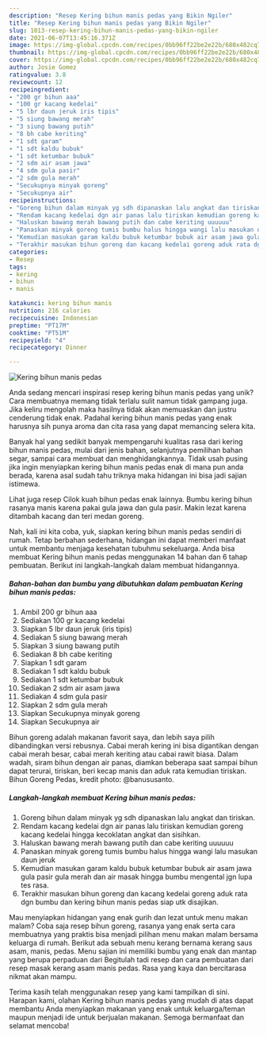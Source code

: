 ```yaml
---
description: "Resep Kering bihun manis pedas yang Bikin Ngiler"
title: "Resep Kering bihun manis pedas yang Bikin Ngiler"
slug: 1013-resep-kering-bihun-manis-pedas-yang-bikin-ngiler
date: 2021-06-07T13:45:16.371Z
image: https://img-global.cpcdn.com/recipes/0bb96ff22be2e22b/680x482cq70/kering-bihun-manis-pedas-foto-resep-utama.jpg
thumbnail: https://img-global.cpcdn.com/recipes/0bb96ff22be2e22b/680x482cq70/kering-bihun-manis-pedas-foto-resep-utama.jpg
cover: https://img-global.cpcdn.com/recipes/0bb96ff22be2e22b/680x482cq70/kering-bihun-manis-pedas-foto-resep-utama.jpg
author: Josie Gomez
ratingvalue: 3.8
reviewcount: 12
recipeingredient:
- "200 gr bihun aaa"
- "100 gr kacang kedelai"
- "5 lbr daun jeruk iris tipis"
- "5 siung bawang merah"
- "3 siung bawang putih"
- "8 bh cabe keriting"
- "1 sdt garam"
- "1 sdt kaldu bubuk"
- "1 sdt ketumbar bubuk"
- "2 sdm air asam jawa"
- "4 sdm gula pasir"
- "2 sdm gula merah"
- "Secukupnya minyak goreng"
- "Secukupnya air"
recipeinstructions:
- "Goreng bihun dalam minyak yg sdh dipanaskan lalu angkat dan tiriskan."
- "Rendam kacang kedelai dgn air panas lalu tiriskan kemudian goreng kacang kedelai hingga kecoklatan angkat dan sisihkan."
- "Haluskan bawang merah bawang putih dan cabe keriting uuuuuu"
- "Panaskan minyak goreng tumis bumbu halus hingga wangi lalu masukan daun jeruk"
- "Kemudian masukan garam kaldu bubuk ketumbar bubuk air asam jawa gula pasir gula merah dan air masak hingga bumbu mengental jgn lupa tes rasa."
- "Terakhir masukan bihun goreng dan kacang kedelai goreng aduk rata dgn bumbu dan kering bihun manis pedas siap utk disajikan."
categories:
- Resep
tags:
- kering
- bihun
- manis

katakunci: kering bihun manis 
nutrition: 216 calories
recipecuisine: Indonesian
preptime: "PT17M"
cooktime: "PT51M"
recipeyield: "4"
recipecategory: Dinner

---
```



![Kering bihun manis pedas](https://img-global.cpcdn.com/recipes/0bb96ff22be2e22b/680x482cq70/kering-bihun-manis-pedas-foto-resep-utama.jpg)

Anda sedang mencari inspirasi resep kering bihun manis pedas yang unik? Cara membuatnya memang tidak terlalu sulit namun tidak gampang juga. Jika keliru mengolah maka hasilnya tidak akan memuaskan dan justru cenderung tidak enak. Padahal kering bihun manis pedas yang enak harusnya sih punya aroma dan cita rasa yang dapat memancing selera kita.

Banyak hal yang sedikit banyak mempengaruhi kualitas rasa dari kering bihun manis pedas, mulai dari jenis bahan, selanjutnya pemilihan bahan segar, sampai cara membuat dan menghidangkannya. Tidak usah pusing jika ingin menyiapkan kering bihun manis pedas enak di mana pun anda berada, karena asal sudah tahu triknya maka hidangan ini bisa jadi sajian istimewa.

Lihat juga resep Cilok kuah bihun pedas enak lainnya. Bumbu kering bihun rasanya manis karena pakai gula jawa dan gula pasir. Makin lezat karena ditambah kacang dan teri medan goreng.


Nah, kali ini kita coba, yuk, siapkan kering bihun manis pedas sendiri di rumah. Tetap berbahan sederhana, hidangan ini dapat memberi manfaat untuk membantu menjaga kesehatan tubuhmu sekeluarga. Anda bisa membuat Kering bihun manis pedas menggunakan 14 bahan dan 6 tahap pembuatan. Berikut ini langkah-langkah dalam membuat hidangannya.

<!--inarticleads1-->

##### Bahan-bahan dan bumbu yang dibutuhkan dalam pembuatan Kering bihun manis pedas:

1. Ambil 200 gr bihun aaa
1. Sediakan 100 gr kacang kedelai
1. Siapkan 5 lbr daun jeruk (iris tipis)
1. Sediakan 5 siung bawang merah
1. Siapkan 3 siung bawang putih
1. Sediakan 8 bh cabe keriting
1. Siapkan 1 sdt garam
1. Sediakan 1 sdt kaldu bubuk
1. Sediakan 1 sdt ketumbar bubuk
1. Sediakan 2 sdm air asam jawa
1. Sediakan 4 sdm gula pasir
1. Siapkan 2 sdm gula merah
1. Siapkan Secukupnya minyak goreng
1. Siapkan Secukupnya air


Bihun goreng adalah makanan favorit saya, dan lebih saya pilih dibandingkan versi rebusnya. Cabai merah kering ini bisa digantikan dengan cabai merah besar, cabai merah keriting atau cabai rawit biasa. Dalam wadah, siram bihun dengan air panas, diamkan beberapa saat sampai bihun dapat terurai, tiriskan, beri kecap manis dan aduk rata kemudian tiriskan. Bihun Goreng Pedas, kredit photo: @banususanto. 

<!--inarticleads2-->

##### Langkah-langkah membuat Kering bihun manis pedas:

1. Goreng bihun dalam minyak yg sdh dipanaskan lalu angkat dan tiriskan.
1. Rendam kacang kedelai dgn air panas lalu tiriskan kemudian goreng kacang kedelai hingga kecoklatan angkat dan sisihkan.
1. Haluskan bawang merah bawang putih dan cabe keriting uuuuuu
1. Panaskan minyak goreng tumis bumbu halus hingga wangi lalu masukan daun jeruk
1. Kemudian masukan garam kaldu bubuk ketumbar bubuk air asam jawa gula pasir gula merah dan air masak hingga bumbu mengental jgn lupa tes rasa.
1. Terakhir masukan bihun goreng dan kacang kedelai goreng aduk rata dgn bumbu dan kering bihun manis pedas siap utk disajikan.


Mau menyiapkan hidangan yang enak gurih dan lezat untuk menu makan malam? Coba saja resep bihun goreng, rasanya yang enak serta cara membuatnya yang praktis bisa menjadi pilihan menu makan malam bersama keluarga di rumah. Berikut ada sebuah menu kerang bernama kerang saus asam, manis, pedas. Menu sajian ini memiliki bumbu yang enak dan mantap yang berupa perpaduan dari Begitulah tadi resep dan cara pembuatan dari resep masak kerang asam manis pedas. Rasa yang kaya dan bercitarasa nikmat akan mampu. 

Terima kasih telah menggunakan resep yang kami tampilkan di sini. Harapan kami, olahan Kering bihun manis pedas yang mudah di atas dapat membantu Anda menyiapkan makanan yang enak untuk keluarga/teman maupun menjadi ide untuk berjualan makanan. Semoga bermanfaat dan selamat mencoba!
